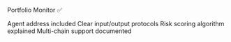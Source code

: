 Portfolio Monitor ✅

Agent address included
Clear input/output protocols
Risk scoring algorithm explained
Multi-chain support documented